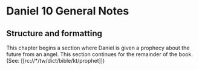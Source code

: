 # Daniel 10 General Notes
## Structure and formatting

This chapter begins a section where Daniel is given a prophecy about the future from an angel. This section continues for the remainder of the book. (See: [[rc://*/tw/dict/bible/kt/prophet]])
